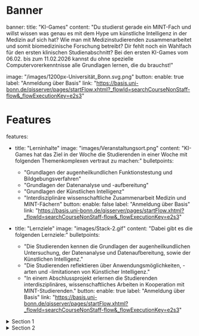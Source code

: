 # Banner
banner:
  title: "KI-Games"
  content: "Du studierst gerade ein MINT-Fach und willst wissen was genau es mit dem Hype um künstliche Intelligenz in der Medizin auf sich hat? Wie man mit Medizinstudierenden zusammenarbeitet und somit biomedizinische Forschung betreibt? Dir fehlt noch ein Wahlfach für den ersten klinischen Studienabschnitt? Bei den ersten KI-Games vom 06.02. bis zum 11.02.2026 kannst du ohne spezielle Computervorerkenntnisse alle Grundlagen lernen, die du brauchst!"

  image: "/images/1200px-Universität_Bonn.svg.png"
  button:
    enable: true
    label: "Anmeldung über Basis"
    link: "https://basis.uni-bonn.de/qisserver/pages/startFlow.xhtml?_flowId=searchCourseNonStaff-flow&_flowExecutionKey=e2s3"

# Features
features:
  - title: "Lerninhalte"
    image: "images/Veranstaltungsort.png"
    content: "KI-Games hat das Ziel in der Woche die Studierenden in einer Woche mit folgenden Themenkomplexen vertraut zu machen:"
    bulletpoints:
      - "Grundlagen der augenheilkundlichen Funktionstestung und  Bildgebungsverfahren"
      - "Grundlagen der Datenanalyse und -aufbereitung" 
      - "Grundlagen der Künstlichen Intelligenz" 
      - "Interdisziplinäre wissenschaftliche Zusammenarbeit Medizin und MINT-Fächern"
    button:
      enable: false
      label: "Anmeldung über Basis"
      link: "https://basis.uni-bonn.de/qisserver/pages/startFlow.xhtml?_flowId=searchCourseNonStaff-flow&_flowExecutionKey=e2s3"

  - title: "Lernziele"
    image: "images/Stack-2.gif"
    content: "Dabei gibt es die folgenden Lernziele:"
    bulletpoints:
      - "Die Studierenden kennen die Grundlagen der augenheilkundlichen Untersuchung, der Datenanalyse und Datenaufbereitung, sowie der Künstlichen Intelligenz." 
      - "Die Studierenden reflektieren über Anwendungsmöglichkeiten, -arten und -limitationen von Künstlicher Intelligenz."
      - "In einem Abschlussprojekt erlernen die Studierenden interdisziplinäres, wissenschaftliches Arbeiten in Kooperation mit MINT-Studierenden."
    button:
      enable: true
      label: "Anmeldung über Basis"
      link: "https://basis.uni-bonn.de/qisserver/pages/startFlow.xhtml?_flowId=searchCourseNonStaff-flow&_flowExecutionKey=e2s3"

<details>
  <summary>Section 1</summary>
  <p>This is the content of section 1.</p>
</details>
<details>
  <summary>Section 2</summary>
  <p>This is the content of section 2.</p>
</details>